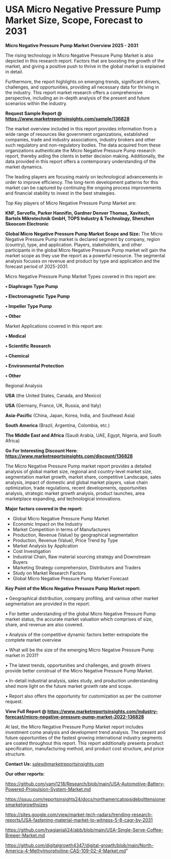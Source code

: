 # USA Micro Negative Pressure Pump Market Size, Scope, Forecast to 2031

<Strong> Micro Negative Pressure Pump Market Overview 2025 - 2031</strong>

The rising technology in Micro Negative Pressure Pump Market is also depicted in this research report. Factors that are boosting the growth of the market, and giving a positive push to thrive in the global market is explained in detail.

Furthermore, the report highlights on emerging trends, significant drivers, challenges, and opportunities, providing all necessary data for thriving in the industry. This report market research offers a comprehensive perspective, including an in-depth analysis of the present and future scenarios within the industry.

<strong>Request Sample Report @ <a href=https://www.marketreportsinsights.com/sample/136828>https://www.marketreportsinsights.com/sample/136828</a></strong>

The market overview included in this report provides information from a wide range of resources like government organizations, established companies, trade and industry associations, industry brokers and other such regulatory and non-regulatory bodies. The data acquired from these organizations authenticate the Micro Negative Pressure Pump research report, thereby aiding the clients in better decision making. Additionally, the data provided in this report offers a contemporary understanding of the market dynamics.

The leading players are focusing mainly on technological advancements in order to improve efficiency. The long-term development patterns for this market can be captured by continuing the ongoing process improvements and financial stability to invest in the best strategies.

Top Key players of Micro Negative Pressure Pump Market are:

<strong>KNF, Servoflo, Parker Hannifin, Gardner Denver Thomas, Xavitech, Bartels Mikrotechnik GmbH, TOPS Industry & Technology, Shenzhen Skoocom Electronic</strong>

<strong><b>Global Micro Negative Pressure Pump Market Scope and Size:</b></strong>
The Micro Negative Pressure Pump market is declared segment by company, region (country), type, and application. Players, stakeholders, and other participants in the global Micro Negative Pressure Pump market will gain the market scope as they use the report as a powerful resource. The segmental analysis focuses on revenue and product by type and application and the forecast period of 2025-2031.

Micro Negative Pressure Pump Market Types covered in this report are:

<strong>• Diaphragm Type Pump

• Electromagnetic Type Pump

• Impeller Type Pump

• Other</strong>

Market Applications covered in this report are:

<strong>• Medical

• Scientific Research

• Chemical

• Environmental Protection

• Other</strong> 

Regional Analysis

<strong>USA</strong> (the United States, Canada, and Mexico)

<strong>USA</strong> (Germany, France, UK, Russia, and Italy)

<strong>Asia-Pacific</strong> (China, Japan, Korea, India, and Southeast Asia)

<strong>South America</strong> (Brazil, Argentina, Colombia, etc.)

<strong>The Middle East and Africa</strong> (Saudi Arabia, UAE, Egypt, Nigeria, and South Africa)

<strong>Go For Interesting Discount Here: <a href=https://www.marketreportsinsights.com/discount/136828>https://www.marketreportsinsights.com/discount/136828</a></strong>

The Micro Negative Pressure Pump market report provides a detailed analysis of global market size, regional and country-level market size, segmentation market growth, market share, competitive Landscape, sales analysis, impact of domestic and global market players, value chain optimization, trade regulations, recent developments, opportunities analysis, strategic market growth analysis, product launches, area marketplace expanding, and technological innovations.

<strong><b>Major factors covered in the report:</b></strong>
<ul>
  <li>Global Micro Negative Pressure Pump Market </li>
  <li>Economic Impact on the Industry</li>
  <li>Market Competition in terms of Manufacturers</li>
  <li>Production, Revenue (Value) by geographical segmentation</li>
  <li>Production, Revenue (Value), Price Trend by Type</li>
  <li>Market Analysis by Application</li>
  <li>Cost Investigation</li>
  <li>Industrial Chain, Raw material sourcing strategy and Downstream Buyers</li>
  <li>Marketing Strategy comprehension, Distributors and Traders</li>
  <li>Study on Market Research Factors</li>
  <li>Global Micro Negative Pressure Pump Market Forecast</li>
</ul>

<strong><b>Key Point of the Micro Negative Pressure Pump Market report:</b></strong>

• Geographical distribution, company profiling, and various other market segmentation are provided in the report.

• For better understanding of the global Micro Negative Pressure Pump market status, the accurate market valuation which comprises of size, share, and revenue are also covered.

• Analysis of the competitive dynamic factors better extrapolate the complete market overview

• What will be the size of the emerging Micro Negative Pressure Pump market in 2031?

• The latest trends, opportunities and challenges, and growth drivers provide better construal of the Micro Negative Pressure Pump Market.

• In-detail industrial analysis, sales study, and production understanding shed more light on the future market growth rate and scope.

• Report also offers the opportunity for customization as per the customer request.

<strong><b>View Full Report @ <a href=https://www.marketreportsinsights.com/industry-forecast/micro-negative-pressure-pump-market-2022-136828>https://www.marketreportsinsights.com/industry-forecast/micro-negative-pressure-pump-market-2022-136828</a></b></strong>


At last, the Micro Negative Pressure Pump Market report includes investment come analysis and development trend analysis. The present and future opportunities of the fastest growing international industry segments are coated throughout this report. This report additionally presents product specification, manufacturing method, and product cost structure, and price structure.

<strong>Contact Us:</strong>
sales@marketreportsinsights.com

<strong>Our other reports:</strong>

<a href=https://github.com/yami1218/Research/blob/main/USA-Automotive-Battery-Powered-Propulsion-System-Market.md>https://github.com/yami1218/Research/blob/main/USA-Automotive-Battery-Powered-Propulsion-System-Market.md</a>

<a href=https://issuu.com/reportsinsights24/docs/northamericatopsidebolttensionersmarketgrowthsizes>https://issuu.com/reportsinsights24/docs/northamericatopsidebolttensionersmarketgrowthsizes</a>

<a href=https://sites.google.com/view/market-tech-radars/trending-research-reports/USA-fastening-material-market-to-witness-5-8-cagr-by-2031>https://sites.google.com/view/market-tech-radars/trending-research-reports/USA-fastening-material-market-to-witness-5-8-cagr-by-2031</a>

<a href=https://github.com/tyagianjali24/abb/blob/main/USA-Single-Serve-Coffee-Brewer-Market.md>https://github.com/tyagianjali24/abb/blob/main/USA-Single-Serve-Coffee-Brewer-Market.md</a>

<a href=https://github.com/digitalgrowth4347/digital-growth/blob/main/North-America-4-Methylmorpholine-CAS-109-02-4-Market.md>https://github.com/digitalgrowth4347/digital-growth/blob/main/North-America-4-Methylmorpholine-CAS-109-02-4-Market.md</a>"
